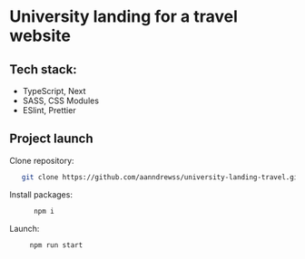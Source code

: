 # University landing for a travel website

## Tech stack:

- TypeScript, Next
- SASS, CSS Modules
- ESlint, Prettier

## Project launch

Clone repository:

```bash
   git clone https://github.com/aanndrewss/university-landing-travel.git
```

Install packages:

```bash
      npm i
```

Launch:

```bash
     npm run start
```

